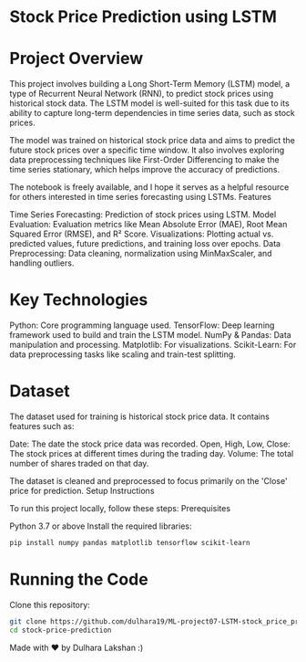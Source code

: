 # Stock Price Prediction using LSTM

# Project Overview

This project involves building a Long Short-Term Memory (LSTM) model, a type of Recurrent Neural Network (RNN), to predict stock prices using historical stock data. The LSTM model is well-suited for this task due to its ability to capture long-term dependencies in time series data, such as stock prices.

The model was trained on historical stock price data and aims to predict the future stock prices over a specific time window. It also involves exploring data preprocessing techniques like First-Order Differencing to make the time series stationary, which helps improve the accuracy of predictions.

The notebook is freely available, and I hope it serves as a helpful resource for others interested in time series forecasting using LSTMs.
Features

Time Series Forecasting: Prediction of stock prices using LSTM.
Model Evaluation: Evaluation metrics like Mean Absolute Error (MAE), Root Mean Squared Error (RMSE), and R² Score.
Visualizations: Plotting actual vs. predicted values, future predictions, and training loss over epochs.
Data Preprocessing: Data cleaning, normalization using MinMaxScaler, and handling outliers.

# Key Technologies

Python: Core programming language used.
TensorFlow: Deep learning framework used to build and train the LSTM model.
NumPy & Pandas: Data manipulation and processing.
Matplotlib: For visualizations.
Scikit-Learn: For data preprocessing tasks like scaling and train-test splitting.

# Dataset

The dataset used for training is historical stock price data. It contains features such as:

Date: The date the stock price data was recorded.
Open, High, Low, Close: The stock prices at different times during the trading day.
Volume: The total number of shares traded on that day.

The dataset is cleaned and preprocessed to focus primarily on the 'Close' price for prediction.
Setup Instructions

To run this project locally, follow these steps:
Prerequisites

Python 3.7 or above
Install the required libraries:

  ```bash
  pip install numpy pandas matplotlib tensorflow scikit-learn
  ```

# Running the Code

Clone this repository:
  ```bash
  git clone https://github.com/dulhara19/ML-project07-LSTM-stock_price_prediction.git
  cd stock-price-prediction
  ```
Made with ❤️ by Dulhara Lakshan :) 
